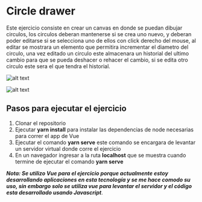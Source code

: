 # Circle drawer

Este ejercicio consiste en crear un canvas en donde se puedan dibujar circulos, los circulos deberan mantenerse si se crea uno nuevo, y deberan poder editarse si se selecciona uno de ellos con click derecho del mouse, al editar se mostrara un elemento que permitira incrementar el diametro del circulo, una vez editado un circulo este almacenara un historial del ultimo cambio para que se pueda deshacer o rehacer el cambio, si se edita otro circulo este sera el que tendra el historial.

![alt text](https://github.com/izaruz/hugoapp-circle-drawer/tree/master/src/assets/draw-1.png?raw=true)

![alt text](https://github.com/izaruz/hugoapp-circle-drawer/tree/master/src/assets/draw-2.png?raw=true)

## Pasos para ejecutar el ejercicio

1. Clonar el repositorio
2. Ejecutar **yarn install** para instalar las dependencias de node necesarias para correr el app de Vue
3. Ejecutar el comando **yarn serve** este comando se encargara de levantar un servidor virtual donde corre el ejercicio
4. En un navegador ingresar a la ruta **localhost** que se muestra cuando termine de ejecutar el comando **yarn serve**

**_Nota: Se utilizo Vue para el ejercicio porque actualmente estoy desarrollando aplicaciones en esta tecnología y se me hace comodo su uso, sin embargo solo se utiliza vue para levantar el servidor y el código esta desarrollado usando Javascript_**.